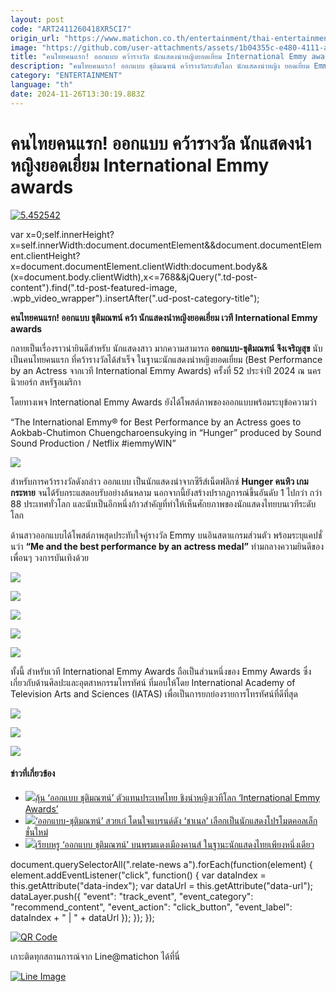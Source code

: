 ```yaml
---
layout: post
code: "ART2411260418XR5CI7"
origin_url: "https://www.matichon.co.th/entertainment/thai-entertainment/news_4920425"
image: "https://github.com/user-attachments/assets/1b04355c-e480-4111-ae50-eb63d8436979"
title: "คนไทยคนแรก! ออกแบบ คว้ารางวัล นักแสดงนำหญิงยอดเยี่ยม International Emmy awards"
description: "คนไทยคนแรก! ออกแบบ ชุติมณฑน์ คว้ารางวัลระดับโลก นักแสดงนำหญิง ยอดเยี่ยม Emmy Awards"
category: "ENTERTAINMENT"
language: "th"
date: 2024-11-26T13:30:19.883Z
---
```


# คนไทยคนแรก! ออกแบบ คว้ารางวัล นักแสดงนำหญิงยอดเยี่ยม International Emmy awards

[![](https://www.matichon.co.th/wp-content/uploads/2024/11/5.452542.jpg "5.452542")](https://www.matichon.co.th/wp-content/uploads/2024/11/5.452542.jpg)

var x=0;self.innerHeight?x=self.innerWidth:document.documentElement&&document.documentElement.clientHeight?x=document.documentElement.clientWidth:document.body&&(x=document.body.clientWidth),x<=768&&jQuery(".td-post-content").find(".td-post-featured-image, .wpb\_video\_wrapper").insertAfter(".ud-post-category-title");

**คนไทยคนแรก! ออกแบบ ชุติมณฑน์ คว้า นักแสดงนำหญิงยอดเยี่ยม เวที International Emmy awards**

กลายเป็นเรื่องราวน่ายินดีสำหรับ นักแสดงสาว มากความสามารถ **ออกแบบ-ชุติมณฑน์ จึงเจริญสุข** นับเป็นคนไทยคนแรก ที่คว้ารางวัลได้สำเร็จ ในฐานะนักแสดงนำหญิงยอดเยี่ยม (Best Performance by an Actress จากเวที International Emmy Awards) ครั้งที่ 52 ประจำปี 2024 ณ นครนิวยอร์ก สหรัฐอเมริกา

โดยทางเพจ International Emmy Awards ยังได้โพสต์ภาพของออกแบบพร้อมระบุข้อความว่า

“The International Emmy® for Best Performance by an Actress goes to Aokbab-Chutimon Chuengcharoensukying in “Hunger” produced by Sound Sound Production / Netflix #iemmyWIN”

![](https://www.matichon.co.th/wp-content/uploads/2024/11/Screenshot-2024-11-26-111801.png)

สำหรับการคว้ารางวัลดังกล่าว ออกแบบ เป็นนักแสดงนำจากซีรีส์เน็ตฟลิกซ์ **Hunger คนหิว เกมกระหาย** จนได้รับกระแสตอบรับอย่างล้นหลาม นอกจากนี้ยังสร้างปรากฏการณ์ขึ้นอันดับ 1 ไปกว่า กว่า 88 ประเทศทั่วโลก และนับเป็นอีกหนึ่งก้าวสำคัญที่ทำให้เห็นศักยภาพของนักแสดงไทยบนเวทีระดับโลก

ด้านสาวออกแบบได้โพสต์ภาพสุดประทับใจคู่รางวัล Emmy บนอินสตาแกรมส่วนตัว พร้อมระบุแคปชั่นว่า **“Me and the best performance by an actress medal”** ท่ามกลางความยินดีของเพื่อนๆ วงการบันเทิงด้วย

![](https://www.matichon.co.th/wp-content/uploads/2024/11/150877.jpg)

![](https://www.matichon.co.th/wp-content/uploads/2024/11/S__131391774.jpg)

![](https://www.matichon.co.th/wp-content/uploads/2024/11/Screenshot-2024-11-26-104949.png)

![](https://www.matichon.co.th/wp-content/uploads/2024/11/Screenshot-2024-11-26-110014-1.png)

![](https://www.matichon.co.th/wp-content/uploads/2024/11/Screenshot-2024-11-26-110456-e1732593932148.png)

ทั้งนี้ สำหรับเวที International Emmy Awards ถือเป็นส่วนหนึ่งของ Emmy Awards ซึ่งเกี่ยวกับด้านศิลปะและอุตสาหกรรมโทรทัศน์ ที่มอบให้โดย International Academy of Television Arts and Sciences (IATAS) เพื่อเป็นการยกย่องรายการโทรทัศน์ที่ดีที่สุด

![](https://www.matichon.co.th/wp-content/uploads/2024/11/Screenshot-2024-11-26-105149.png)

![](https://www.matichon.co.th/wp-content/uploads/2024/11/Screenshot-2024-11-26-105213.png)

![](https://www.matichon.co.th/wp-content/uploads/2024/11/SaveClip.App_459747527_1203784090897672_364468833428067953_n-1.jpg)

#### ข่าวที่เกี่ยวข้อง

*   [![](https://www.matichon.co.th/wp-content/uploads/2024/11/catsa.jpg)ลุ้น ‘ออกแบบ ชุติมณฑน์’ ตัวแทนประเทศไทย ชิงนำหญิงเวทีโลก ‘International Emmy Awards’](https://www.matichon.co.th/entertainment/news_4896688)
*   [![](https://www.matichon.co.th/wp-content/uploads/2018/11/ออกแบบ-1.jpg)‘ออกแบบ-ชุติมณฑน์’ สวยเก๋ โดนใจแบรนด์ดัง ‘ชาเนล’ เลือกเป็นนักแสดงโปรโมตคอลเล็กชั่นใหม่](https://www.matichon.co.th/lifestyle/news_1207018)
*   [![](https://www.matichon.co.th/wp-content/uploads/2018/05/ปก-25.jpg)เรียบหรู ‘ออกแบบ ชุติมณฑน์’ บนพรมแดงเมืองคานส์ ในฐานะนักแสดงไทยเพียงหนึ่งเดียว](https://www.matichon.co.th/entertainment/news_950772)

document.querySelectorAll(".relate-news a").forEach(function(element) { element.addEventListener("click", function() { var dataIndex = this.getAttribute("data-index"); var dataUrl = this.getAttribute("data-url"); dataLayer.push({ "event": "track\_event", "event\_category": "recommend\_content", "event\_action": "click\_button", "event\_label": dataIndex + " | " + dataUrl }); }); });

[![QR Code](https://www.matichon.co.th/wp-content/uploads/2023/07/wob1371z.jpg)](https://lin.ee/ht0nDxX)

เกาะติดทุกสถานการณ์จาก Line@matichon ได้ที่นี่

[![Line Image](https://www.matichon.co.th/wp-content/uploads/2023/07/th.png)](https://lin.ee/ht0nDxX)